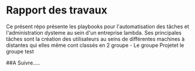 # Rapport des travaux
Ce présent répo présente les playbooks  pour l'automatisation des tâches et l'administration dysteme au sein d'un entreprise lambda.
  Ses principales tâches sont la création des utilisateurs au seins de  différentes machines à distantes qui elles même cont classés en 2 groupe 
      - Le groupe Projetet le groupe test
      
##A Suivre.....
